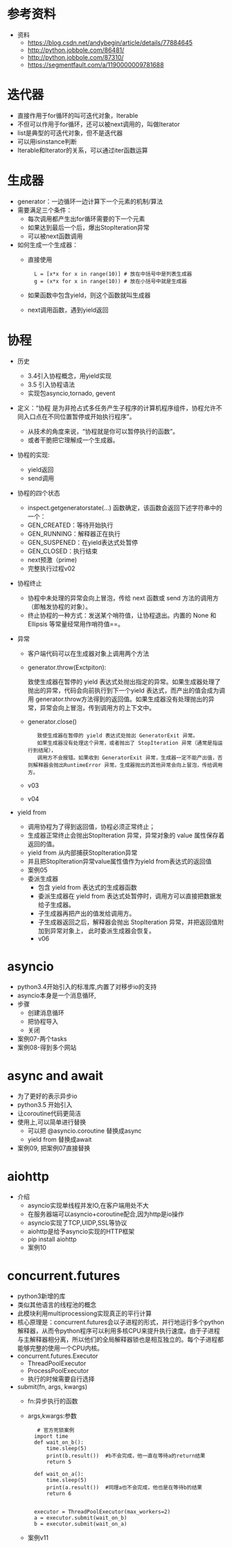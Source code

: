 # 参考资料
- 资料
    - https://blog.csdn.net/andybegin/article/details/77884645
    - http://python.jobbole.com/86481/
    - http://python.jobbole.com/87310/
    - https://segmentfault.com/a/1190000009781688
    
# 迭代器
- 直接作用于for循环的叫可迭代对象，Iterable
- 不但可以作用于for循环，还可以被next调用的，叫做Iterator
- list是典型的可迭代对象，但不是迭代器
- 可以用isinstance判断
- Iterable和Iterator的关系，可以通过iter函数运算

# 生成器
- generator：一边循环一边计算下一个元素的机制/算法
- 需要满足三个条件：
    - 每次调用都产生出for循环需要的下一个元素
    - 如果达到最后一个后，爆出StopIteration异常
    - 可以被next函数调用
- 如何生成一个生成器：
    - 直接使用

            L = [x*x for x in range(10)] # 放在中括号中是列表生成器
            g = (x*x for x in range(10)) # 放在小括号中就是生成器
    - 如果函数中包含yield，则这个函数就叫生成器
    - next调用函数，遇到yield返回
    
# 协程
- 历史
    - 3.4引入协程概念，用yield实现
    - 3.5 引入协程语法
    - 实现包asyncio,tornado, gevent
    
- 定义：“协程 是为非抢占式多任务产生子程序的计算机程序组件，协程允许不同入口点在不同位置暂停或开始执行程序”。
    - 从技术的角度来说，“协程就是你可以暂停执行的函数”。
    - 或者干脆把它理解成一个生成器。
- 协程的实现:   
    - yield返回
    - send调用
- 协程的四个状态
    - inspect.getgeneratorstate(…) 函数确定，该函数会返回下述字符串中的一个：
    - GEN_CREATED：等待开始执行
    - GEN_RUNNING：解释器正在执行
    - GEN_SUSPENED：在yield表达式处暂停
    - GEN_CLOSED：执行结束
    - next预激（prime)
    - 完整执行过程v02
- 协程终止
    - 协程中未处理的异常会向上冒泡，传给 next 函数或 send 方法的调用方（即触发协程的对象）。
    - 终止协程的一种方式：发送某个哨符值，让协程退出。内置的 None 和Ellipsis 等常量经常用作哨符值==。
- 异常
    - 客户端代码可以在生成器对象上调用两个方法
    - generator.throw(Exctpiton):
  
        致使生成器在暂停的 yield 表达式处抛出指定的异常。如果生成器处理了抛出的异常，代码会向前执行到下一个yield 表达式，而产出的值会成为调用 generator.throw方法得到的返回值。如果生成器没有处理抛出的异常，异常会向上冒泡，传到调用方的上下文中。
    - generator.close()
    
             致使生成器在暂停的 yield 表达式处抛出 GeneratorExit 异常。
             如果生成器没有处理这个异常，或者抛出了 StopIteration 异常（通常是指运行到结尾），
             调用方不会报错。如果收到 GeneratorExit 异常，生成器一定不能产出值，否则解释器会抛出RuntimeError 异常。生成器抛出的其他异常会向上冒泡，传给调用方。
    - v03
    - v04    
    
- yield from
    - 调用协程为了得到返回值，协程必须正常终止；
    - 生成器正常终止会抛出StopIteration 异常，异常对象的 value 属性保存着返回的值。
    - yield from 从内部捕获StopIteration异常
    - 并且把StopIteration异常value属性值作为yield from表达式的返回值
    - 案例05
    - 委派生成器
        - 包含 yield from 表达式的生成器函数
        - 委派生成器在 yield from 表达式处暂停时，调用方可以直接把数据发给子生成器。
        - 子生成器再把产出的值发给调用方。
        - 子生成器返回之后，解释器会抛出 StopIteration 异常，并把返回值附加到异常对象上，
        此时委派生成器会恢复。
        - v06  
# asyncio
- python3.4开始引入的标准库,内置了对移步io的支持
- asyncio本身是一个消息循环,
- 步骤
    - 创建消息循环
    - 把协程导入
    - 关闭
 - 案例07-两个tasks
 - 案例08-得到多个网站
 
# async and await
- 为了更好的表示异步io
- python3.5 开始引入
- 让coroutine代码更简洁
- 使用上,可以简单进行替换
    - 可以把 @asyncio.coroutine 替换成async
    - yield from 替换成await
- 案例09, 把案例07直接替换

# aiohttp
- 介绍
    - asyncio实现单线程并发IO,在客户端用处不大
    - 在服务器端可以asyncio+coroutine配合,因为http是io操作
    - asyncio实现了TCP,UIDP,SSL等协议
    - aiohttp是给予asyncio实现的HTTP框架
    - pip install aiohttp
    - 案例10
    
    
# concurrent.futures
- python3新增的库
- 类似其他语言的线程池的概念
- 此模块利用multiprocessiong实现真正的平行计算
- 核心原理是：concurrent.futures会以子进程的形式，并行地运行多个python解释器，从而令python程序可以利用多核CPU来提升执行速度。由于子进程与主解释器相分离，所以他们的全局解释器锁也是相互独立的。每个子进程都能够完整的使用一个CPU内核。
- concurrent.futures.Executor 
    - ThreadPoolExecutor
    - ProcessPoolExecutor
    - 执行的时候需要自行选择
- submit(fn, args, kwargs)
    - fn:异步执行的函数
    - args,kwargs:参数
    
             # 官方死锁案例
            import time
            def wait_on_b():
                time.sleep(5)
                print(b.result())  #b不会完成，他一直在等待a的return结果
                return 5

            def wait_on_a():
                time.sleep(5)
                print(a.result())  #同理a也不会完成，他也是在等待b的结果
                return 6


            executor = ThreadPoolExecutor(max_workers=2)
            a = executor.submit(wait_on_b)
            b = executor.submit(wait_on_a)
            
    - 案例v11